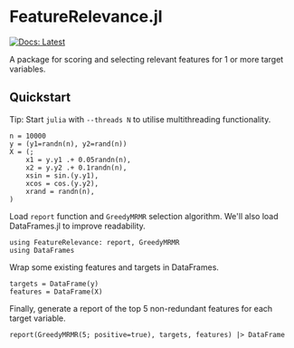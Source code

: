 # FeatureRelevance.jl

[![Docs: Latest](https://img.shields.io/badge/docs-latest-blue.svg)](http://docs.invenia.ca/invenia/research/FeatureRelevance.jl)

A package for scoring and selecting relevant features for 1 or more target variables.

## Quickstart

Tip: Start `julia` with `--threads N` to utilise multithreading functionality.

```@setup quickstart
n = 10000
y = (y1=randn(n), y2=rand(n))
X = (;
    x1 = y.y1 .+ 0.05randn(n),
    x2 = y.y2 .+ 0.1randn(n),
    xsin = sin.(y.y1),
    xcos = cos.(y.y2),
    xrand = randn(n),
)
```

Load `report` function and `GreedyMRMR` selection algorithm.
We'll also load DataFrames.jl to improve readability.
```@repl quickstart
using FeatureRelevance: report, GreedyMRMR
using DataFrames
```

Wrap some existing features and targets in DataFrames.
```@repl quickstart
targets = DataFrame(y)
features = DataFrame(X)
```

Finally, generate a report of the top 5 non-redundant features for each target variable.
```@repl quickstart
report(GreedyMRMR(5; positive=true), targets, features) |> DataFrame
```
